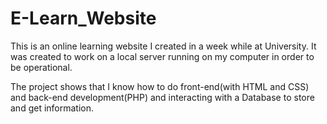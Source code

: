 # E-Learn_Website
This is an online learning website I created in a week while at University. It was created to work on a local server running on my computer in order to be operational.

The project shows that I know how to do front-end(with HTML and CSS) and back-end development(PHP) and interacting with a Database to store and get information.
